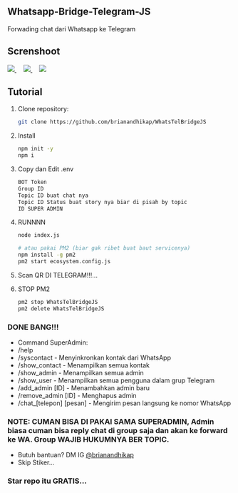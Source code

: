 ## Whatsapp-Bridge-Telegram-JS
Forwading chat dari Whatsapp ke Telegram

## Screnshoot
<a href="https://github.com/brianandhikap">
  <img src="https://raw.githubusercontent.com/brianandhikap/WhatsTelBridgeJS/refs/heads/main/screenshot/1.jpg"></img>
</a>&nbsp; &nbsp;
<a href="https://github.com/brianandhikap">
  <img src="https://raw.githubusercontent.com/brianandhikap/WhatsTelBridgeJS/refs/heads/main/screenshot/2.jpg"></img>
</a>&nbsp; &nbsp;
<a href="https://github.com/brianandhikap">
  <img src="https://raw.githubusercontent.com/brianandhikap/WhatsTelBridgeJS/refs/heads/main/screenshot/3.jpg"></img>
</a>

## Tutorial
1. Clone repository:
   ```bash
   git clone https://github.com/brianandhikap/WhatsTelBridgeJS
   
2. Install
   ```bash
   npm init -y
   npm i

3. Copy dan Edit .env
   ```bash
   BOT Token
   Group ID
   Topic ID buat chat nya
   Topic ID Status buat story nya biar di pisah by topic
   ID SUPER ADMIN

4. RUNNNN
   ```bash
   node index.js

   # atau pakai PM2 (biar gak ribet buat baut servicenya)
   npm install -g pm2
   pm2 start ecosystem.config.js

5. Scan QR DI TELEGRAM!!!...

6. STOP PM2
   ```bash
   pm2 stop WhatsTelBridgeJS
   pm2 delete WhatsTelBridgeJS

### DONE BANG!!!


- Command SuperAdmin:
- /help
- /syscontact - Menyinkronkan kontak dari WhatsApp
- /show_contact - Menampilkan semua kontak
- /show_admin - Menampilkan semua admin
- /show_user - Menampilkan semua pengguna dalam grup Telegram
- /add_admin [ID] - Menambahkan admin baru
- /remove_admin [ID] - Menghapus admin
- /chat_[telepon] [pesan] - Mengirim pesan langsung ke nomor WhatsApp

### NOTE: CUMAN BISA DI PAKAI SAMA SUPERADMIN, Admin biasa cuman bisa reply chat di group saja dan akan ke forward ke WA. Group WAJIB HUKUMNYA BER TOPIC.

- Butuh bantuan? DM IG [@brianandhikap](https://instagram.com/brianandhikap)
- Skip Stiker...

### Star repo itu GRATIS...
